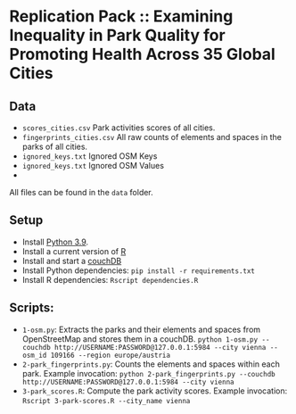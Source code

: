 # Replication Pack :: Examining Inequality in Park Quality for Promoting Health Across 35 Global Cities

## Data

* `scores_cities.csv` Park activities scores of all cities.
* `fingerprints_cities.csv` All raw counts of elements and spaces in the parks of all cities.
* `ignored_keys.txt` Ignored OSM Keys
* `ignored_keys.txt` Ignored OSM Values
* 
All files can be found in the `data` folder.

## Setup

* Install [Python 3.9](https://www.python.org/downloads/release/python-390/).
* Install a current version of [R](https://www.r-project.org)
* Install and start a [couchDB](https://couchdb.apache.org/)
* Install Python dependencies: `pip install -r requirements.txt`
* Install R dependencies: `Rscript dependencies.R`

## Scripts:

* `1-osm.py`: Extracts the parks and their elements and spaces from OpenStreetMap and stores them in a couchDB. `python 1-osm.py --couchdb http://USERNAME:PASSWORD@127.0.0.1:5984 --city vienna --osm_id 109166 --region europe/austria`
* `2-park_fingerprints.py`: Counts the elements and spaces within each park. Example invocation: `python 2-park_fingerprints.py --couchdb http://USERNAME:PASSWORD@127.0.0.1:5984 --city vienna`
* `3-park_scores.R`: Compute the park activity scores. Example invocation: `Rscript 3-park-scores.R --city_name vienna`